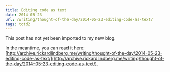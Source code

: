 ```yaml
---
title: Editing code as text
date: 2014-05-23
url: /writing/thought-of-the-day/2014-05-23-editing-code-as-text/
tags: totd2
---
```


This post has not yet been imported to my new blog.

In the meantime, you can read it here: [http://archive.rickardlindberg.me/writing/thought-of-the-day/2014-05-23-editing-code-as-text/](http://archive.rickardlindberg.me/writing/thought-of-the-day/2014-05-23-editing-code-as-text/).

